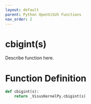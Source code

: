 ```yaml
---
layout: default
parent: Python OpenViSUS Functions
nav_order: 2
---
```


# cbigint(s)

Describe function here.

# Function Definition

```python
def cbigint(s):
    return _VisusKernelPy.cbigint(s)

```
